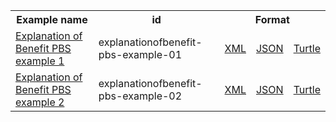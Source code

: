 <table class="list" width="100%">            
   <tr>
     <th>Example name</th>
     <th>id</th>
     <th colspan="3">Format</th>
   </tr>
   <tr>
      <td><a href="ExplanationOfBenefit-explanationofbenefit-pbs-example-01.html">Explanation of Benefit PBS example 1</a></td>
      <td>explanationofbenefit-pbs-example-01</td>
      <td><a href="ExplanationOfBenefit-explanationofbenefit-pbs-example-01.xml.html">XML</a></td>
      <td><a href="ExplanationOfBenefit-explanationofbenefit-pbs-example-01.json.html">JSON</a></td>
      <td><a href="ExplanationOfBenefit-explanationofbenefit-pbs-example-01.ttl.html">Turtle</a></td>
   </tr>      
   <tr>
      <td><a href="ExplanationOfBenefit-explanationofbenefit-pbs-example-02.html">Explanation of Benefit PBS example 2</a></td>
      <td>explanationofbenefit-pbs-example-02</td>
      <td><a href="ExplanationOfBenefit-explanationofbenefit-pbs-example-02.xml.html">XML</a></td>
      <td><a href="ExplanationOfBenefit-explanationofbenefit-pbs-example-02.json.html">JSON</a></td>
      <td><a href="ExplanationOfBenefit-explanationofbenefit-pbs-example-02.ttl.html">Turtle</a></td>
   </tr>    
</table>